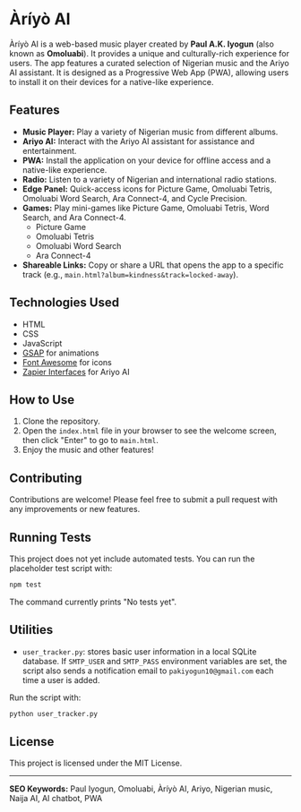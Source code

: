 # Àríyò AI

Àríyò AI is a web-based music player created by **Paul A.K. Iyogun** (also known as **Omoluabi**). It provides a unique and culturally-rich experience for users. The app features a curated selection of Nigerian music and the Ariyo AI assistant. It is designed as a Progressive Web App (PWA), allowing users to install it on their devices for a native-like experience.

## Features

- **Music Player:** Play a variety of Nigerian music from different albums.
- **Ariyo AI:** Interact with the Ariyo AI assistant for assistance and entertainment.
- **PWA:** Install the application on your device for offline access and a native-like experience.
- **Radio:** Listen to a variety of Nigerian and international radio stations.
- **Edge Panel:** Quick-access icons for Picture Game, Omoluabi Tetris, Omoluabi Word Search, Ara Connect-4, and Cycle Precision.
- **Games:** Play mini-games like Picture Game, Omoluabi Tetris, Word Search, and Ara Connect-4.
  - Picture Game
  - Omoluabi Tetris
  - Omoluabi Word Search
  - Ara Connect-4
- **Shareable Links:** Copy or share a URL that opens the app to a specific track (e.g., `main.html?album=kindness&track=locked-away`).

## Technologies Used

- HTML
- CSS
- JavaScript
- [GSAP](https://greensock.com/gsap/) for animations
- [Font Awesome](https://fontawesome.com/) for icons
- [Zapier Interfaces](https://interfaces.zapier.com/) for Ariyo AI

## How to Use

1. Clone the repository.
2. Open the `index.html` file in your browser to see the welcome screen, then click "Enter" to go to `main.html`.
3. Enjoy the music and other features!

## Contributing

Contributions are welcome! Please feel free to submit a pull request with any improvements or new features.

## Running Tests

This project does not yet include automated tests. You can run the placeholder test script with:

```bash
npm test
```

The command currently prints "No tests yet".

## Utilities

- `user_tracker.py`: stores basic user information in a local SQLite database. If
  `SMTP_USER` and `SMTP_PASS` environment variables are set, the script also
  sends a notification email to `pakiyogun10@gmail.com` each time a user is
  added.

Run the script with:

```bash
python user_tracker.py
```

## License

This project is licensed under the MIT License.

---

**SEO Keywords:** Paul Iyogun, Omoluabi, Àríyò AI, Ariyo, Nigerian music, Naija AI, AI chatbot, PWA
